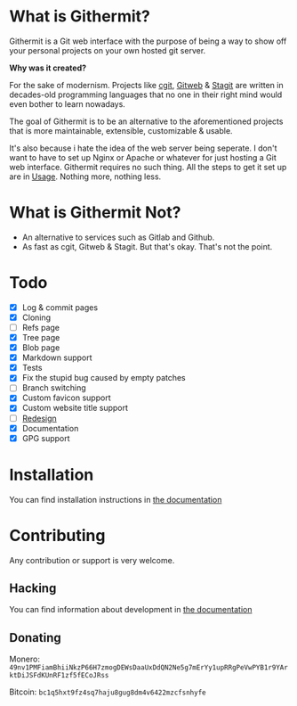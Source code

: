 # What is Githermit?
Githermit is a Git web interface with the purpose of being a way to show off your personal projects on your own hosted git server.

**Why was it created?**

For the sake of modernism.
Projects like [cgit](https://git.zx2c4.com/cgit/), [Gitweb](https://repo.or.cz/git.git/tree/HEAD:/gitweb) & [Stagit](https://codemadness.org/stagit.html) are written in decades-old programming languages that no one in their right mind would even bother to learn nowadays.

The goal of Githermit is to be an alternative to the aforementioned projects that is more maintainable, extensible, customizable & usable.

It's also because i hate the idea of the web server being seperate. I don't want to have to set up Nginx or Apache or whatever for just hosting a Git web interface.
Githermit requires no such thing. All the steps to get it set up are in [Usage](#Installation). Nothing more, nothing less.

# What is Githermit Not?
- An alternative to services such as Gitlab and Github.
- As fast as cgit, Gitweb & Stagit. But that's okay. That's not the point.

# Todo
- [x] Log & commit pages
- [x] Cloning
- [ ] Refs page
- [x] Tree page
- [x] Blob page
- [x] Markdown support
- [x] Tests
- [x] Fix the stupid bug caused by empty patches
- [ ] Branch switching
- [x] Custom favicon support
- [x] Custom website title support
- [ ] [Redesign](https://www.figma.com/file/r8P4m4SFTFkPfxkfoRrhtV/Githermit)
- [x] Documentation
- [x] GPG support

# Installation
You can find installation instructions in [the documentation](/docs_src/installation.md)

# Contributing
Any contribution or support is very welcome.

## Hacking
You can find information about development in [the documentation](/docs_src/hacking.md)

## Donating
Monero: `49nv1PMFiamBhiiNkzP66H7zmogDEWsDaaUxDdQN2Ne5g7mErYy1upRRgPeVwPYB1r9YArktDiJSFdKUnRF1zf5fECoJRss`

Bitcoin: `bc1q5hxt9fz4sq7haju8gug8dm4v6422mzcfsnhyfe`
